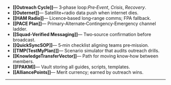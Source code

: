 - **[[Outreach Cycle]]**— 3‑phase loop:_Pre‑Event_, _Crisis_, _Recovery_.  
- **[[Outernet]]**— Satellite+radio data push when internet dies.  
- **[[HAM Radio]]**— Licence‑based long‑range comms; FPA fallback.  
- **[[PACE Plan]]**— Primary‑Alternate‑Contingency‑Emergency channel ladder.  
- **[[Squad‑Verified Messaging]]**— Two‑source confirmation before broadcast.  
- **[[QuickSyncSOP]]**— 5‑min checklist aligning teams pre‑mission.  
- **[[TMP(TestMyPlan)]]**— Scenario simulator that audits outreach drills.  
- **[[KnowledgeTransferVector]]**— Path for moving know‑how between members.  
- **[[FPAKM]]**— Vault storing all guides, scripts, templates.  
- **[[AlliancePoints]]**— Merit currency; earned by outreach wins.  
---